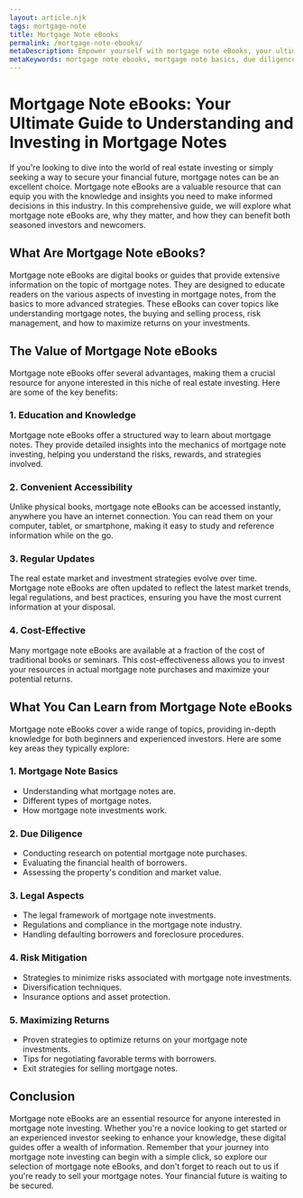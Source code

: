 ```yaml
---
layout: article.njk
tags: mortgage-note
title: Mortgage Note eBooks
permalink: /mortgage-note-ebooks/
metaDescription: Empower yourself with mortgage note eBooks, your ultimate guide to profitable mortgage note investing.
metaKeywords: mortgage note ebooks, mortgage note basics, due diligence mortgage notes, legal aspects mortgage notes, risk mitigation mortgage notes
---
```


# Mortgage Note eBooks: Your Ultimate Guide to Understanding and Investing in Mortgage Notes

If you're looking to dive into the world of real estate investing or simply seeking a way to secure your financial future, mortgage notes can be an excellent choice. Mortgage note eBooks are a valuable resource that can equip you with the knowledge and insights you need to make informed decisions in this industry. In this comprehensive guide, we will explore what mortgage note eBooks are, why they matter, and how they can benefit both seasoned investors and newcomers.

## What Are Mortgage Note eBooks?

Mortgage note eBooks are digital books or guides that provide extensive information on the topic of mortgage notes. They are designed to educate readers on the various aspects of investing in mortgage notes, from the basics to more advanced strategies. These eBooks can cover topics like understanding mortgage notes, the buying and selling process, risk management, and how to maximize returns on your investments.

## The Value of Mortgage Note eBooks

Mortgage note eBooks offer several advantages, making them a crucial resource for anyone interested in this niche of real estate investing. Here are some of the key benefits:

### 1. Education and Knowledge

Mortgage note eBooks offer a structured way to learn about mortgage notes. They provide detailed insights into the mechanics of mortgage note investing, helping you understand the risks, rewards, and strategies involved.

### 2. Convenient Accessibility

Unlike physical books, mortgage note eBooks can be accessed instantly, anywhere you have an internet connection. You can read them on your computer, tablet, or smartphone, making it easy to study and reference information while on the go.

### 3. Regular Updates

The real estate market and investment strategies evolve over time. Mortgage note eBooks are often updated to reflect the latest market trends, legal regulations, and best practices, ensuring you have the most current information at your disposal.

### 4. Cost-Effective

Many mortgage note eBooks are available at a fraction of the cost of traditional books or seminars. This cost-effectiveness allows you to invest your resources in actual mortgage note purchases and maximize your potential returns.

## What You Can Learn from Mortgage Note eBooks

Mortgage note eBooks cover a wide range of topics, providing in-depth knowledge for both beginners and experienced investors. Here are some key areas they typically explore:

### 1. Mortgage Note Basics

- Understanding what mortgage notes are.
- Different types of mortgage notes.
- How mortgage note investments work.

### 2. Due Diligence

- Conducting research on potential mortgage note purchases.
- Evaluating the financial health of borrowers.
- Assessing the property's condition and market value.

### 3. Legal Aspects

- The legal framework of mortgage note investments.
- Regulations and compliance in the mortgage note industry.
- Handling defaulting borrowers and foreclosure procedures.

### 4. Risk Mitigation

- Strategies to minimize risks associated with mortgage note investments.
- Diversification techniques.
- Insurance options and asset protection.

### 5. Maximizing Returns

- Proven strategies to optimize returns on your mortgage note investments.
- Tips for negotiating favorable terms with borrowers.
- Exit strategies for selling mortgage notes.

## Conclusion

Mortgage note eBooks are an essential resource for anyone interested in mortgage note investing. Whether you're a novice looking to get started or an experienced investor seeking to enhance your knowledge, these digital guides offer a wealth of information. Remember that your journey into mortgage note investing can begin with a simple click, so explore our selection of mortgage note eBooks, and don't forget to reach out to us if you're ready to sell your mortgage notes. Your financial future is waiting to be secured.